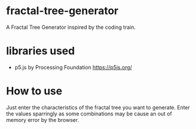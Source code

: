 # fractal-tree-generator
A Fractal Tree Generator inspired by the coding train.

# libraries used
- p5.js by Processing Foundation https://p5js.org/

# How to use
Just enter the characteristics of the fractal tree you want to generate. Enter the values sparringly as some combinations may be cause an out of memory error by the browser.
